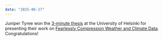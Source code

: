 ```yaml
---
date: "2025-06-17"
---
```


Juniper Tyree won the [3-minute thesis](https://www.helsinki.fi/en/research/doctoral-school/doctoral-experience-week/three-minute-thesis) at the University of Helsinki
for presenting their work on [Fearlessly Compression Weather and Climate Data](https://juntyr.github.io/talks/2025-06-04-3mt). Congratulations!
